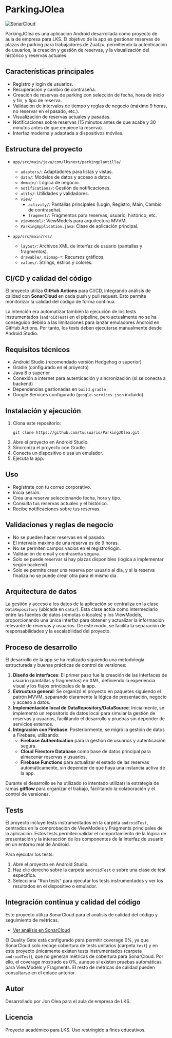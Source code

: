 # ParkingJOlea

[![SonarCloud](https://sonarcloud.io/api/project_badges/measure?project=Pokoion_ParkingJOlea&metric=alert_status)](https://sonarcloud.io/summary/new_code?id=Pokoion_ParkingJOlea)

ParkingJOlea es una aplicación Android desarrollada como proyecto de aula de empresa para LKS. El objetivo de la app es gestionar reservas de plazas de parking para trabajadores de Zuatzu, permitiendo la autenticación de usuarios, la creación y gestión de reservas, y la visualización del histórico y reservas actuales.

## Características principales

- Registro y login de usuarios.
- Recuperación y cambio de contraseña.
- Creación de reservas de parking con selección de fecha, hora de inicio y fin, y tipo de reserva.
- Validación de intervalos de tiempo y reglas de negocio (máximo 9 horas, no reservar en el pasado, etc.).
- Visualización de reservas actuales y pasadas.
- Notificaciones sobre reservas (15 minutos antes de que acabe y 30 minutos antes de que empiece la reserva).
- Interfaz moderna y adaptada a dispositivos móviles.

## Estructura del proyecto

- `app/src/main/java/com/lksnext/parkingplantilla/`
  - `adapters/`: Adaptadores para listas y vistas.
  - `data/`: Modelos de datos y acceso a datos.
  - `domain/`: Lógica de negocio.
  - `notifications/`: Gestión de notificaciones.
  - `utils/`: Utilidades y validadores.
  - `view/`
    - `activity/`: Pantallas principales (Login, Registro, Main, Cambio de contraseña).
    - `fragment/`: Fragmentos para reservas, usuario, histórico, etc.
  - `viewmodel/`: ViewModels para arquitectura MVVM.
  - `ParkingApplication.java`: Clase de aplicación principal.

- `app/src/main/res/`
  - `layout/`: Archivos XML de interfaz de usuario (pantallas y fragmentos).
  - `drawable/`, `mipmap-*`: Recursos gráficos.
  - `values/`: Strings, estilos y colores.

## CI/CD y calidad del código

El proyecto utiliza **GitHub Actions** para CI/CD, integrando análisis de calidad con **SonarCloud** en cada push y pull request. Esto permite monitorizar la calidad del código de forma continua.

La intención era automatizar también la ejecución de los tests instrumentados (`androidTest`) en el pipeline, pero actualmente no se ha conseguido debido a las limitaciones para lanzar emuladores Android en GitHub Actions. Por tanto, los tests deben ejecutarse manualmente desde Android Studio.

## Requisitos técnicos

- Android Studio (recomendado versión Hedgehog o superior)
- Gradle (configurado en el proyecto)
- Java 8 o superior
- Conexión a internet para autenticación y sincronización (si se conecta a backend)
- Dependencias gestionadas en `build.gradle`
- Google Services configurado (`google-services.json` incluido)

## Instalación y ejecución

1. Clona este repositorio:
   ```
   git clone https://github.com/tuusuario/ParkingJOlea.git
   ```
2. Abre el proyecto en Android Studio.
3. Sincroniza el proyecto con Gradle.
4. Conecta un dispositivo o usa un emulador.
5. Ejecuta la app.

## Uso

- Regístrate con tu correo corporativo.
- Inicia sesión.
- Crea una reserva seleccionando fecha, hora y tipo.
- Consulta tus reservas actuales y el histórico.
- Recibe notificaciones sobre tus reservas.

## Validaciones y reglas de negocio

- No se pueden hacer reservas en el pasado.
- El intervalo máximo de una reserva es de 9 horas.
- No se permiten campos vacíos en el registro/login.
- Validación de email y contraseña segura.
- Solo se puede reservar si hay plazas disponibles (lógica a implementar según backend).
- Solo se permite crear una reserva por usuario al día, y si la reserva finaliza no se puede crear otra para el mismo dia.

## Arquitectura de datos

La gestión y acceso a los datos de la aplicación se centraliza en la clase `DataRepository` (ubicada en `data/`). Esta clase actúa como intermediario entre las fuentes de datos (remotas o locales) y los ViewModels, proporcionando una única interfaz para obtener y actualizar la información relevante de reservas y usuarios. De este modo, se facilita la separación de responsabilidades y la escalabilidad del proyecto.

## Proceso de desarrollo

El desarrollo de la app se ha realizado siguiendo una metodología estructurada y buenas prácticas de control de versiones:

1. **Diseño de interfaces**: El primer paso fue la creación de las interfaces de usuario (pantallas y fragmentos) en XML, definiendo la experiencia visual y los flujos principales de la app.
2. **Estructura general**: Se organizó el proyecto en paquetes siguiendo el patrón MVVM, separando claramente la lógica de presentación, negocio y acceso a datos.
3. **Implementación local de DataRepository/DataSource**: Inicialmente, se implementó un repositorio de datos local para simular la gestión de reservas y usuarios, facilitando el desarrollo y pruebas sin depender de servicios externos.
4. **Integración con Firebase**: Posteriormente, se migró la gestión de datos a Firebase, utilizando:
   - **Firebase Authentication** para la gestión de usuarios y autenticación segura.
   - **Cloud Firestore Database** como base de datos principal para almacenar reservas y usuarios.
   - **Firebase Functions** para actualizar el estado de las reservas automáticamente, sin depender de que haya una instancia activa de la app.

Durante el desarrollo se ha utilizado (o intentado utilizar) la estrategia de ramas **gitflow** para organizar el trabajo, facilitando la colaboración y el control de versiones.

## Tests

El proyecto incluye tests instrumentados en la carpeta `androidTest`, centrados en la comprobación de ViewModels y Fragments principales de la aplicación. Estos tests permiten validar el comportamiento de la lógica de presentación y la interacción de los componentes de la interfaz de usuario en un entorno real de Android.

Para ejecutar los tests:

1. Abre el proyecto en Android Studio.
2. Haz clic derecho sobre la carpeta `androidTest` o sobre una clase de test específica.
3. Selecciona "Run tests" para ejecutar los tests instrumentados y ver los resultados en el dispositivo o emulador.

## Integración continua y calidad del código

Este proyecto utiliza SonarCloud para el análisis de calidad del código y seguimiento de métricas.

- [Ver análisis en SonarCloud](https://sonarcloud.io/project/overview?id=Pokoion_ParkingJOlea)

El Quality Gate está configurado para permitir coverage 0%, ya que SonarCloud solo recoge cobertura de tests unitarios (carpeta `test`) y en este proyecto únicamente existen tests instrumentados (carpeta `androidTest`), que no generan métricas de cobertura para SonarCloud. Por ello, el coverage mostrado es 0%, aunque sí existen pruebas automáticas para ViewModels y Fragments. El resto de métricas de calidad pueden consultarse en el enlace anterior.

## Autor

Desarrollado por Jon Olea para el aula de empresa de LKS.

## Licencia

Proyecto académico para LKS. Uso restringido a fines educativos.


